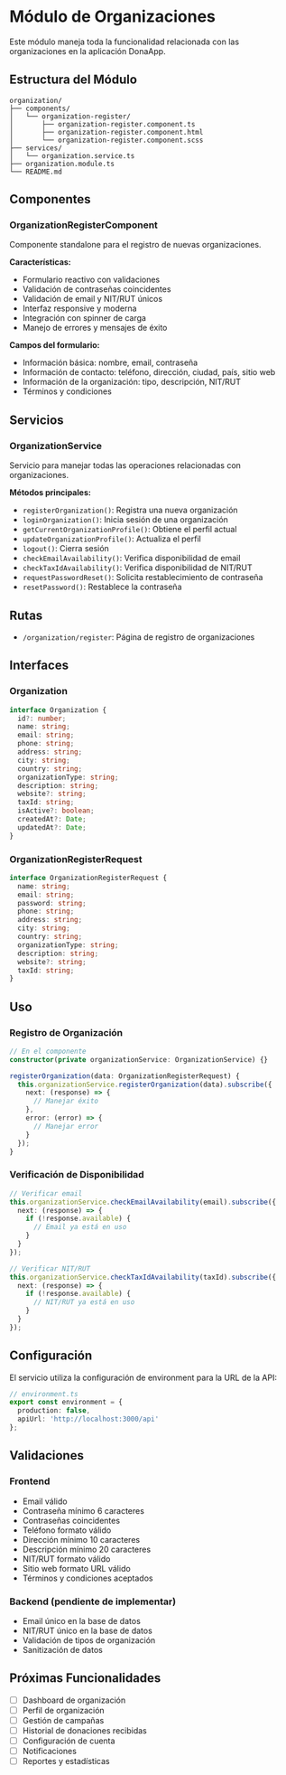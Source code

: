 # Módulo de Organizaciones

Este módulo maneja toda la funcionalidad relacionada con las organizaciones en la aplicación DonaApp.

## Estructura del Módulo

```
organization/
├── components/
│   └── organization-register/
│       ├── organization-register.component.ts
│       ├── organization-register.component.html
│       └── organization-register.component.scss
├── services/
│   └── organization.service.ts
├── organization.module.ts
└── README.md
```

## Componentes

### OrganizationRegisterComponent

Componente standalone para el registro de nuevas organizaciones.

**Características:**
- Formulario reactivo con validaciones
- Validación de contraseñas coincidentes
- Validación de email y NIT/RUT únicos
- Interfaz responsive y moderna
- Integración con spinner de carga
- Manejo de errores y mensajes de éxito

**Campos del formulario:**
- Información básica: nombre, email, contraseña
- Información de contacto: teléfono, dirección, ciudad, país, sitio web
- Información de la organización: tipo, descripción, NIT/RUT
- Términos y condiciones

## Servicios

### OrganizationService

Servicio para manejar todas las operaciones relacionadas con organizaciones.

**Métodos principales:**
- `registerOrganization()`: Registra una nueva organización
- `loginOrganization()`: Inicia sesión de una organización
- `getCurrentOrganizationProfile()`: Obtiene el perfil actual
- `updateOrganizationProfile()`: Actualiza el perfil
- `logout()`: Cierra sesión
- `checkEmailAvailability()`: Verifica disponibilidad de email
- `checkTaxIdAvailability()`: Verifica disponibilidad de NIT/RUT
- `requestPasswordReset()`: Solicita restablecimiento de contraseña
- `resetPassword()`: Restablece la contraseña

## Rutas

- `/organization/register`: Página de registro de organizaciones

## Interfaces

### Organization
```typescript
interface Organization {
  id?: number;
  name: string;
  email: string;
  phone: string;
  address: string;
  city: string;
  country: string;
  organizationType: string;
  description: string;
  website?: string;
  taxId: string;
  isActive?: boolean;
  createdAt?: Date;
  updatedAt?: Date;
}
```

### OrganizationRegisterRequest
```typescript
interface OrganizationRegisterRequest {
  name: string;
  email: string;
  password: string;
  phone: string;
  address: string;
  city: string;
  country: string;
  organizationType: string;
  description: string;
  website?: string;
  taxId: string;
}
```

## Uso

### Registro de Organización

```typescript
// En el componente
constructor(private organizationService: OrganizationService) {}

registerOrganization(data: OrganizationRegisterRequest) {
  this.organizationService.registerOrganization(data).subscribe({
    next: (response) => {
      // Manejar éxito
    },
    error: (error) => {
      // Manejar error
    }
  });
}
```

### Verificación de Disponibilidad

```typescript
// Verificar email
this.organizationService.checkEmailAvailability(email).subscribe({
  next: (response) => {
    if (!response.available) {
      // Email ya está en uso
    }
  }
});

// Verificar NIT/RUT
this.organizationService.checkTaxIdAvailability(taxId).subscribe({
  next: (response) => {
    if (!response.available) {
      // NIT/RUT ya está en uso
    }
  }
});
```

## Configuración

El servicio utiliza la configuración de environment para la URL de la API:

```typescript
// environment.ts
export const environment = {
  production: false,
  apiUrl: 'http://localhost:3000/api'
};
```

## Validaciones

### Frontend
- Email válido
- Contraseña mínimo 6 caracteres
- Contraseñas coincidentes
- Teléfono formato válido
- Dirección mínimo 10 caracteres
- Descripción mínimo 20 caracteres
- NIT/RUT formato válido
- Sitio web formato URL válido
- Términos y condiciones aceptados

### Backend (pendiente de implementar)
- Email único en la base de datos
- NIT/RUT único en la base de datos
- Validación de tipos de organización
- Sanitización de datos

## Próximas Funcionalidades

- [ ] Dashboard de organización
- [ ] Perfil de organización
- [ ] Gestión de campañas
- [ ] Historial de donaciones recibidas
- [ ] Configuración de cuenta
- [ ] Notificaciones
- [ ] Reportes y estadísticas
